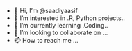 - 👋 Hi, I’m @saadiyaasif
- 👀 I’m interested in .R, Python projects..
- 🌱 I’m currently learning .Coding..
- 💞️ I’m looking to collaborate on ...
- 📫 How to reach me ...

<!---
saadiyaasif/saadiyaasif is a ✨ special ✨ repository because its `README.md` (this file) appears on your GitHub profile.
You can click the Preview link to take a look at your changes.
--->
